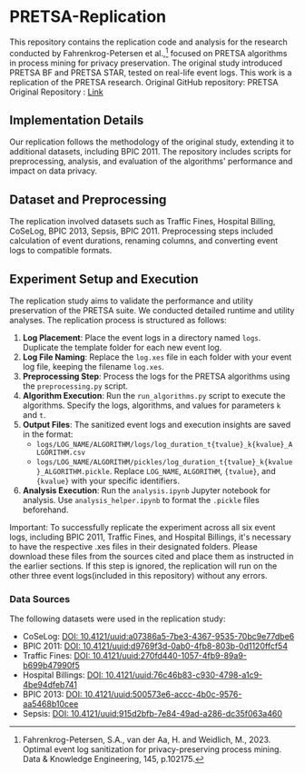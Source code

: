 # PRETSA-Replication
This repository contains the replication code and analysis for the research conducted by Fahrenkrog-Petersen et al.,[^1] focused on PRETSA algorithms in process mining for privacy preservation. The original study introduced PRETSA BF and PRETSA STAR, tested on real-life event logs.
This work is a replication of the PRETSA research. Original GitHub repository: PRETSA Original Repository : [Link](https://github.com/samadeusfp/PRETSA)


## Implementation Details
Our replication follows the methodology of the original study, extending it to additional datasets, including BPIC 2011. The repository includes scripts for preprocessing, analysis, and evaluation of the algorithms' performance and impact on data privacy.

## Dataset and Preprocessing
The replication involved datasets such as Traffic Fines, Hospital Billing, CoSeLog, BPIC 2013, Sepsis, BPIC 2011. Preprocessing steps included calculation of event durations, renaming columns, and converting event logs to compatible formats.

## Experiment Setup and Execution
The replication study aims to validate the performance and utility preservation of the PRETSA suite. We conducted detailed runtime and utility analyses.
The replication process is structured as follows:

1. **Log Placement**: Place the event logs in a directory named `logs`. Duplicate the template folder for each new event log.
2. **Log File Naming**: Replace the `log.xes` file in each folder with your event log file, keeping the filename `log.xes`.
3. **Preprocessing Step**: Process the logs for the PRETSA algorithms using the `preprocessing.py` script.
4. **Algorithm Execution**: Run the `run_algorithms.py` script to execute the algorithms. Specify the logs, algorithms, and values for parameters `k` and `t`.
5. **Output Files**: The sanitized event logs and execution insights are saved in the format: 
   - `logs/LOG_NAME/ALGORITHM/logs/log_duration_t{tvalue}_k{kvalue}_ALGORITHM.csv`
   - `logs/LOG_NAME/ALGORITHM/pickles/log_duration_t{tvalue}_k{kvalue}_ALGORITHM.pickle`.
   Replace `LOG_NAME`, `ALGORITHM`, `{tvalue}`, and `{kvalue}` with your specific identifiers.
6. **Analysis Execution**: Run the `analysis.ipynb` Jupyter notebook for analysis. Use `analysis_helper.ipynb` to format the `.pickle` files beforehand.

Important: To successfully replicate the experiment across all six event logs, including BPIC 2011, Traffic Fines, and Hospital Billings, it's necessary to have the respective .xes files in their designated folders. Please download these files from the sources cited and place them as instructed in the earlier sections. If this step is ignored, the replication will run on the other three event logs(included in this repository) without any errors.

### Data Sources
The following datasets were used in the replication study:

- CoSeLog: [DOI: 10.4121/uuid:a07386a5-7be3-4367-9535-70bc9e77dbe6](https://doi.org/10.4121/uuid:a07386a5-7be3-4367-9535-70bc9e77dbe6)
- BPIC 2011: [DOI: 10.4121/uuid:d9769f3d-0ab0-4fb8-803b-0d1120ffcf54](https://doi.org/10.4121/uuid:d9769f3d-0ab0-4fb8-803b-0d1120ffcf54)
- Traffic Fines: [DOI: 10.4121/uuid:270fd440-1057-4fb9-89a9-b699b47990f5](https://doi.org/10.4121/uuid:270fd440-1057-4fb9-89a9-b699b47990f5)
- Hospital Billings: [DOI: 10.4121/uuid:76c46b83-c930-4798-a1c9-4be94dfeb741](https://doi.org/10.4121/uuid:76c46b83-c930-4798-a1c9-4be94dfeb741)
- BPIC 2013: [DOI: 10.4121/uuid:500573e6-accc-4b0c-9576-aa5468b10cee](https://doi.org/10.4121/uuid:500573e6-accc-4b0c-9576-aa5468b10cee)
- Sepsis: [DOI: 10.4121/uuid:915d2bfb-7e84-49ad-a286-dc35f063a460](https://doi.org/10.4121/uuid:915d2bfb-7e84-49ad-a286-dc35f063a460)


[^1]: Fahrenkrog-Petersen, S.A., van der Aa, H. and Weidlich, M., 2023. Optimal event log sanitization for privacy-preserving process mining. Data & Knowledge Engineering, 145, p.102175.




